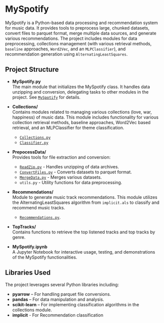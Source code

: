 # MySpotify

MySpotify is a Python-based data processing and recommendation system for music data. It provides tools to preprocess large, chunked datasets, convert files to parquet format, merge multiple data sources, and generate various recommendations. The project includes modules for data preprocessing, collections management (with various retrieval methods, `baseline` approaches, `Word2Vec`, and an `MLPClassifier`), and recommendation generation using `AlternatingLeastSquares`.

## Project Structure

- **MySpotify.py**  
  The main module that initializes the MySpotify class. It handles data unzipping and conversion, delegating tasks to other modules in the project. See [`MySpotify`](MySpotify.py) for details.

- **Collections/**  
   Contains modules related to managing various collections (love, war, happiness) of music data. This module includes functionality for various collection retrieval methods, baseline approaches, Word2Vec based retrieval, and an MLPClassifier for theme classification.

  - [`Collections.py`](Collections/Collections.py)
  - [`Classifier.py`](Collections/Classifier.py)

- **PrepocessData/**  
  Provides tools for file extraction and conversion:  
  - [`ReadZip.py`](PrepocessData/ReadZip.py) - Handles unzipping of data archives.  
  - [`ConvertFiles.py`](PrepocessData/ConvertFiles.py) - Converts datasets to parquet format.  
  - [`MergeData.py`](PrepocessData/MergeData.py) - Merges various datasets.  
  - `utils.py` - Utility functions for data preprocessing.

- **Recommendations/**  
    Module to generate music track recommendations. This module utilizes the AlternatingLeastSquares algorithm from `implicit.als` to classify and recommend music tracks.

    - [`Recommendations.py`](Recommendations/Recommendations.py).

- **TopTracks/**  
  Contains functions to retrieve the top listened tracks and top tracks by genre.

- **MySpotify.ipynb**  
  A Jupyter Notebook for interactive usage, testing, and demonstrations of the MySpotify functionalities.

## Libraries Used

The project leverages several Python libraries including:

- **pyarrow** – For handling parquet file conversions.
- **pandas** – For data manipulation and analysis.
- **scikit-learn** – For implementing classification algorithms in the collections module.
- **implicit** - For Recommendation classification
